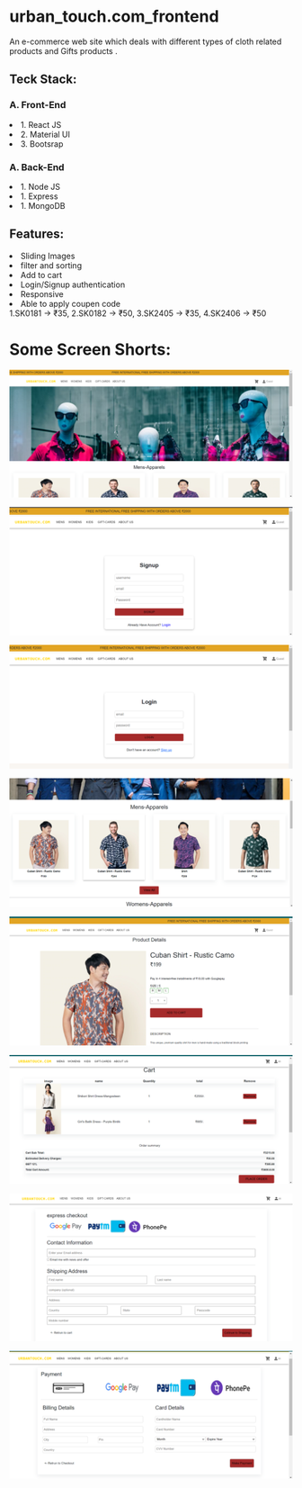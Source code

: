 # urban_touch.com_frontend
An e-commerce web site which deals with different types of cloth related products and Gifts products .

<h2>Teck Stack:</h2>

 <h3>A. Front-End</h3>
<li>1. React JS</li>
<li>2. Material UI</li>
<li>3. Bootsrap </li>

 <h3>A. Back-End</h3>
 <li>1. Node JS</li>
 <li>1. Express</li>
 <li>1. MongoDB</li>
 
 <h2>Features:</h2>
 
  <li>Sliding Images</li>
  <li>filter and sorting</li>
  <li>Add to cart</li>
  <li>Login/Signup authentication</li>
  <li>Responsive</li>
  <li>Able to apply coupen code</li>
    1.SK0181 -> ₹35, 
    2.SK0182 -> ₹50, 
    3.SK2405 -> ₹35, 
    4.SK2406 -> ₹50

<!--   <img src="/images/touch_1.png"/> -->
# Some Screen Shorts:
<!-- <h2>Home Page</h2> -->
![Urbantouch](/images/touch_1.png)
<!-- <h2>Signup Page</h2> -->
![Urbantouch](/images/touch_signup.png)
<!-- <h2>Login Page</h2> -->
![Urbantouch](/images/touch_login.png)
<!-- <h2>Product Page</h2> -->
![Urbantouch](/images/touch_2nd.png)
<!-- <h2>Product Details Page</h2> -->
![Urbantouch](/images/touch_product.png)
<!-- <h2>Cart Page</h2> -->
![Urbantouch](/images/touch_cart.png)
<!-- <h2>Checkout page</h2> -->
![Urbantouch](/images/touch_checkout.png)
<!-- <h2>Payment Page</h2> -->
![Urbantouch](/images/touch_payment.png)

